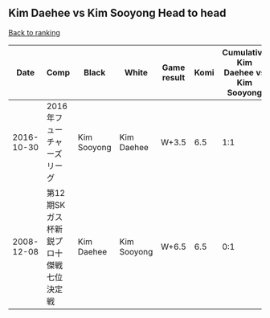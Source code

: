 ## Kim Daehee vs Kim Sooyong Head to head

[Back to ranking](../../index.md)




| **Date** | **Comp** | **Black** | **White** | **Game result** | **Komi** | **Cumulative Kim Daehee vs Kim Sooyong** | **Kim Daehee streak** | **Kim Sooyong streak** | 
| --- | --- | --- | --- | --- | --- | --- | --- | --- |
| 2016-10-30 | 2016年フューチャーズリーグ | Kim Sooyong | Kim Daehee | W+3.5 | 6.5 | 1:1 | 1 | 0 | 
| 2008-12-08 | 第12期SKガス杯新鋭プロ十傑戦七位決定戦 | Kim Daehee | Kim Sooyong | W+6.5 | 6.5 | 0:1 | 0 | 1 |





